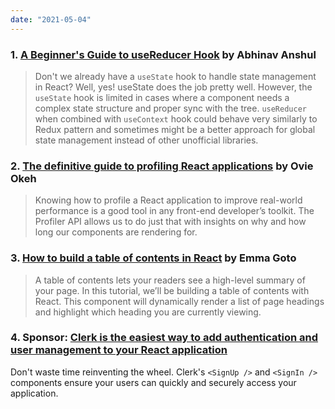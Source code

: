 ```yaml
---
date: "2021-05-04"
---
```


### 1. [A Beginner's Guide to useReducer Hook](https://javascript.works-hub.com/learn/a-complete-beginners-guide-to-usereducer-hook-f4a78) by Abhinav Anshul

> Don't we already have a `useState` hook to handle state management in React? Well, yes! useState does the job pretty well. However, the `useState` hook is limited in cases where a component needs a complex state structure and proper sync with the tree. `useReducer` when combined with `useContext` hook could behave very similarly to Redux pattern and sometimes might be a better approach for global state management instead of other unofficial libraries.


### 2. [The definitive guide to profiling React applications](https://blog.asayer.io/the-definitive-guide-to-profiling-react-applications) by Ovie Okeh

> Knowing how to profile a React application to improve real-world performance is a good tool in any front-end developer’s toolkit. The Profiler API allows us to do just that with insights on why and how long our components are rendering for.

### 3. [How to build a table of contents in React](https://www.emgoto.com/react-table-of-contents) by Emma Goto

> A table of contents lets your readers see a high-level summary of your page. In this tutorial, we’ll be building a table of contents with React. This component will dynamically render a list of page headings and highlight which heading you are currently viewing.

### 4. Sponsor: [Clerk is the easiest way to add authentication and user management to your React application](https://www.clerk.dev/?utm_source=tinyreact&utm_medium=email&utm_campaign=c1)

Don't waste time reinventing the wheel.  Clerk's `<SignUp />` and `<SignIn />` components ensure your users can quickly and securely access your application.